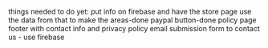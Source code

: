 things needed to do yet:
put info on firebase and have the store page use the data from that to make the areas-done
paypal button-done
policy page
footer with contact info and privacy policy
email submission form to contact us - use firebase
